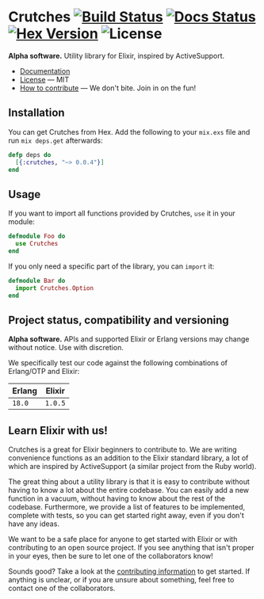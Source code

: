 # Crutches [![Build Status]][build-link] [![Docs Status]][docs-ci-link] [![Hex Version]][version-link] ![License]

**Alpha software.** Utility library for Elixir, inspired by ActiveSupport.

 - [Documentation][docs]
 - [License][license] &mdash; MIT
 - [How to contribute][contributing-info] &mdash; We don't bite. Join in on
   the fun!

## Installation

You can get Crutches from Hex. Add the following to your `mix.exs` file and run
`mix deps.get` afterwards:

```elixir
defp deps do
  [{:crutches, "~> 0.0.4"}]
end
```

## Usage

If you want to import all functions provided by Crutches, `use` it in your module:

```elixir
defmodule Foo do
  use Crutches
end
```

If you only need a specific part of the library, you can `import` it:

```elixir
defmodule Bar do
  import Crutches.Option
end
```

## Project status, compatibility and versioning

**Alpha software.** APIs and supported Elixir or Erlang versions may change without
notice. Use with discretion.

We specifically test our code against the following combinations of Erlang/OTP and
Elixir:

| Erlang | Elixir 	 |
|------- |--------- |
| `18.0`	| `1.0.5` 	|

## Learn Elixir with us!

Crutches is a great for Elixir beginners to contribute to. We are writing
convenience functions as an addition to the Elixir standard library, a lot of which
are inspired by ActiveSupport (a similar project from the Ruby world).

The great thing about a utility library is that it is easy to contribute without
having to know a lot about the entire codebase. You can easily add a new function
in a vacuum, without having to know about the rest of the codebase. Furthermore,
we provide a list of features to be implemented, complete with tests, so you can get
started right away, even if you don't have any ideas.

We want to be a safe place for anyone to get started with Elixir or with contributing
to an open source project. If you see anything that isn't proper in your eyes, then be
sure to let one of the collaborators know!

Sounds good? Take a look at the [contributing information][contributing-info]
to get started. If anything is unclear, or if you are unsure about something, feel free
to contact one of the collaborators.

 [docs]:http://hexdocs.pm/crutches/
 [contributing-info]: https://github.com/mykewould/crutches/blob/master/CONTRIBUTING.md
 [license]:https://github.com/mykewould/crutches/blob/master/LICENSE
 
 [Build Status]:https://travis-ci.org/mykewould/crutches.svg?branch=master
 [Hex Version]:https://img.shields.io/hexpm/v/crutches.svg?label=hex%20version
 [Docs Status]:http://inch-ci.org/github/mykewould/crutches.svg?branch=master
 [License]:https://img.shields.io/hexpm/l/crutches.svg

 [build-link]:https://travis-ci.org/mykewould/crutches
 [version-link]:https://hex.pm/packages/crutches
 [docs-ci-link]:http://inch-ci.org/github/mykewould/crutches
